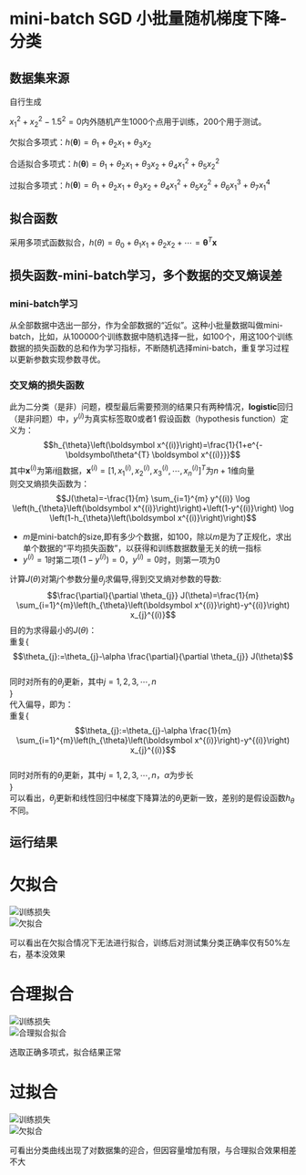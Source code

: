 
# mini-batch SGD 小批量随机梯度下降-分类

## 数据集来源

自行生成

$x_1^2 + x_2^2 - 1.5^2 = 0$内外随机产生1000个点用于训练，200个用于测试。 

欠拟合多项式：$h(\boldsymbol\theta)=\theta_1 + \theta_2x_1 + \theta_3x_2$

合适拟合多项式：$h(\boldsymbol\theta)=\theta_1 + \theta_2x_1 + \theta_3x_2 +\theta_4x_1^2 +\theta_5x_2^2$

过拟合多项式：$h(\boldsymbol\theta)=\theta_1 + \theta_2x_1 + \theta_3x_2 +\theta_4x_1^2 +\theta_5x_2^2 +\theta_6x_1^3 +\theta_7x_1^4$

## 拟合函数
采用多项式函数拟合，$h(\theta)=\theta_0+\theta_1x_1+\theta_2x_2+\cdots=\boldsymbol\theta^T\boldsymbol x$

## 损失函数-mini-batch学习，多个数据的交叉熵误差
### mini-batch学习
从全部数据中选出一部分，作为全部数据的“近似”。这种小批量数据叫做mini-batch，比如，从100000个训练数据中随机选择一批，如100个，用这100个训练数据的损失函数的总和作为学习指标，不断随机选择mini-batch，重复学习过程以更新参数实现参数寻优。
### 交叉熵的损失函数
此为二分类（是非）问题，模型最后需要预测的结果只有两种情况，**logistic**回归（是非问题）中，$y^{(i)}$为真实标签取0或者1
假设函数（hypothesis function）定义为：
$$h_{\theta}\left(\boldsymbol x^{(i)}\right)=\frac{1}{1+e^{-\boldsymbol\theta^{T} \boldsymbol x^{(i)}}}$$
其中$\boldsymbol x^{(i)}$为第$i$组数据，$\boldsymbol x^{(i)}=[1,x_1^{(i)},x_2^{(i)},x_3^{(i)},\cdots,x_n^{(i)}]^T$为$n+1$维向量  
则交叉熵损失函数为：
$$J(\theta)=-\frac{1}{m} \sum_{i=1}^{m} y^{(i)} \log \left(h_{\theta}\left(\boldsymbol x^{(i)}\right)\right)+\left(1-y^{(i)}\right) \log \left(1-h_{\theta}\left(\boldsymbol x^{(i)}\right)\right)$$
- $m$是mini-batch的size,即有多少个数据，如$100$，除以$m$是为了正规化，求出单个数据的“平均损失函数”，以获得和训练数据数量无关的统一指标
- $y^{(i)}=1$时第二项$\left(1-y^{(i)}\right)=0$，$y^{(i)}=0$时，则第一项为0  

计算$J(\theta)$对第$j$个参数分量$\theta_j$求偏导,得到交叉熵对参数的导数:
$$\frac{\partial}{\partial \theta_{j}} J(\theta)=\frac{1}{m} \sum_{i=1}^{m}\left(h_{\theta}\left(\boldsymbol x^{(i)}\right)-y^{(i)}\right) x_{j}^{(i)}$$
目的为求得最小的$J(\theta)$：  
重复$\{$  
$$\theta_{j}:=\theta_{j}-\alpha \frac{\partial}{\partial \theta_{j}} J(\theta)$$  
同时对所有的$\theta_j$更新，其中$j=1,2,3,\cdots,n$  
$\}$  
代入偏导，即为：  
重复$\{$  
$$\theta_{j}:=\theta_{j}-\alpha \frac{1}{m} \sum_{i=1}^{m}\left(h_{\theta}\left(\boldsymbol x^{(i)}\right)-y^{(i)}\right) x_{j}^{(i)}$$  
同时对所有的$\theta_j$更新，其中$j=1,2,3,\cdots,n$，$\alpha$为步长   
$\}$  
可以看出，$\theta_{j}$更新和线性回归中梯度下降算法的$\theta_{j}$更新一致，差别的是假设函数$h_{\theta}$不同。
## 运行结果

# 欠拟合
![训练损失](https://github.com/BillowRock/PatternRecognition/raw/master/minibatchSGD/underfit_loss.png)  
![欠拟合](https://github.com/BillowRock/PatternRecognition/raw/master/minibatchSGD/underfit_circle.png)  

可以看出在欠拟合情况下无法进行拟合，训练后对测试集分类正确率仅有50%左右，基本没效果

# 合理拟合
![训练损失](https://github.com/BillowRock/PatternRecognition/raw/master/minibatchSGD/fit_loss.png)  
![合理拟合拟合](https://github.com/BillowRock/PatternRecognition/raw/master/minibatchSGD/fit_circle.png)  

选取正确多项式，拟合结果正常

# 过拟合
![训练损失](https://github.com/BillowRock/PatternRecognition/raw/master/minibatchSGD/overfit_loss.png)  
![欠拟合](https://github.com/BillowRock/PatternRecognition/raw/master/minibatchSGD/overfit_circle.png)  

可看出分类曲线出现了对数据集的迎合，但因容量增加有限，与合理拟合效果相差不大
